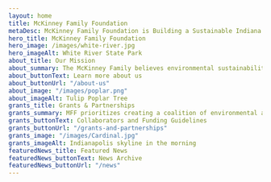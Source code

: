 ```yaml
---
layout: home
title: McKinney Family Foundation
metaDesc: McKinney Family Foundation is Building a Sustainable Indiana
hero_title: McKinney Family Foundation
hero_image: /images/white-river.jpg
hero_imageAlt: White River State Park
about_title: Our Mission
about_summary: The McKinney Family believes environmental sustainability is the key to the future of Indiana. Therefore, the McKinney Family Foundation (MFF) is committed to building an environmentally sustainable future for every Hoosier.  Through strategic partnerships, MFF advocates for environmental justice, seeks to conserve natural resources, and empower Indiana communities to live in a healthier, more prosperous, and more sustainable manner.
about_buttonText: Learn more about us
about_buttonUrl: "/about-us"
about_image: "/images/poplar.png"
about_imageAlt: Tulip Poplar Tree
grants_title: Grants & Partnerships
grants_summary: MFF prioritizes creating a coalition of environmental allies. Through collaborative partnerships with other funders, organizations, and communities we are all working toward improving our Hoosier State.
grants_buttonText: Collaborators and Funding Guidelines
grants_buttonUrl: "/grants-and-partnerships"
grants_image: "/images/Cardinal.jpg"
grants_imageAlt: Indianapolis skyline in the morning
featuredNews_title: Featured News
featuredNews_buttonText: News Archive
featuredNews_buttonUrl: "/news"
---
```

